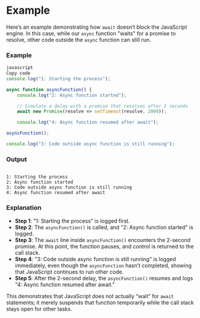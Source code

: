 # Example

Here’s an example demonstrating how `await` doesn’t block the JavaScript engine. In this case, while our `async` function "waits" for a promise to resolve, other code outside the `async` function can still run.

### Example

```jsx
javascript
Copy code
console.log("1: Starting the process");

async function asyncFunction() {
    console.log("2: Async function started");

    // Simulate a delay with a promise that resolves after 2 seconds
    await new Promise(resolve => setTimeout(resolve, 2000));

    console.log("4: Async function resumed after await");

asyncFunction();

console.log("3: Code outside async function is still running");

```

### Output

```vbnet

1: Starting the process
2: Async function started
3: Code outside async function is still running
4: Async function resumed after await

```

### Explanation

- **Step 1**: "1: Starting the process" is logged first.
- **Step 2**: The `asyncFunction()` is called, and "2: Async function started" is logged.
- **Step 3**: The `await` line inside `asyncFunction()` encounters the 2-second promise. At this point, the function pauses, and control is returned to the call stack.
- **Step 4**: "3: Code outside async function is still running" is logged immediately, even though the `asyncFunction` hasn’t completed, showing that JavaScript continues to run other code.
- **Step 5**: After the 2-second delay, the `asyncFunction()` resumes and logs "4: Async function resumed after await."

This demonstrates that JavaScript does not actually “wait” for `await` statements; it merely suspends that function temporarily while the call stack stays open for other tasks.